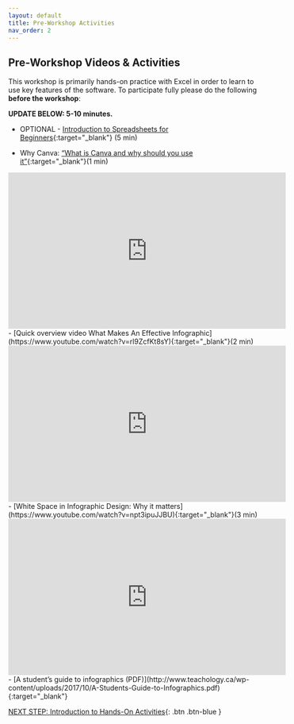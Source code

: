 ```yaml
---
layout: default
title: Pre-Workshop Activities
nav_order: 2
---
```

##  Pre-Workshop Videos & Activities
This workshop is primarily hands-on practice with Excel in order to learn to use key features of the software. To participate fully please do the following **before the workshop**:

**UPDATE BELOW: 5-10 minutes.**<br>
- OPTIONAL - [Introduction to Spreadsheets for Beginners](https://www.youtube.com/watch?v=rJbf-2XXsuY){:target="_blank"} (5 min)<br>

- Why Canva: [“What is Canva and why should you use it”](https://www.youtube.com/watch?v=n1nt7uOh008){:target="_blank"}(1 min)
<iframe width="560" height="315" src="https://www.youtube.com/embed/n1nt7uOh008" title="YouTube video player" frameborder="0" allow="accelerometer; autoplay; clipboard-write; encrypted-media; gyroscope; picture-in-picture" allowfullscreen></iframe>
- [Quick overview video What Makes An Effective Infographic](https://www.youtube.com/watch?v=rl9ZcfKt8sY){:target="_blank"}(2 min)
<iframe width="560" height="315" src="https://www.youtube.com/embed/rl9ZcfKt8sY" title="YouTube video player" frameborder="0" allow="accelerometer; autoplay; clipboard-write; encrypted-media; gyroscope; picture-in-picture" allowfullscreen></iframe>
- [White Space in Infographic Design: Why it matters](https://www.youtube.com/watch?v=npt3ipuJJBU){:target="_blank"}(3 min)
<iframe width="560" height="315" src="https://www.youtube.com/embed/npt3ipuJJBU" title="YouTube video player" frameborder="0" allow="accelerometer; autoplay; clipboard-write; encrypted-media; gyroscope; picture-in-picture" allowfullscreen></iframe>
- [A student’s guide to infographics (PDF)](http://www.teachology.ca/wp-content/uploads/2017/10/A-Students-Guide-to-Infographics.pdf){:target="_blank"}

[NEXT STEP: Introduction to Hands-On Activities](activities-intro.html){: .btn .btn-blue }
